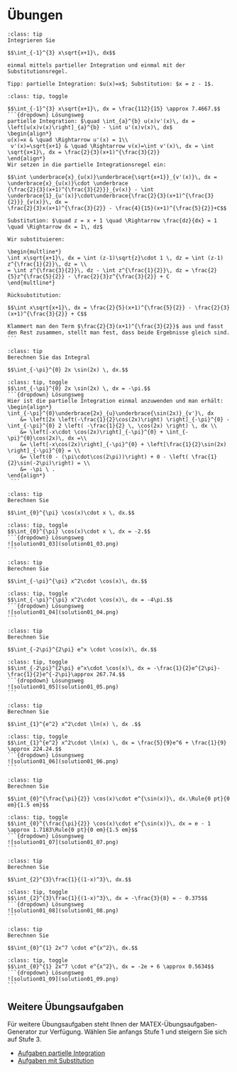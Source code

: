 # Übungen

```{admonition} Übung 2.1
:class: tip
Integrieren Sie 

$$\int_{-1}^{3} x\sqrt{x+1}\, dx$$

einmal mittels partieller Integration und einmal mit der Substitutionsregel. 

Tipp: partielle Integration: $u(x)=x$; Substitution: $x = z - 1$.
```

````{admonition} Lösung
:class: tip, toggle

$$\int_{-1}^{3} x\sqrt{x+1}\, dx = \frac{112}{15} \approx 7.4667.$$
```{dropdown} Lösungsweg
partielle Integration: $\quad \int_{a}^{b} u(x)v'(x)\, dx = \left[u(x)v(x)\right]_{a}^{b} - \int u'(x)v(x)\, dx$ 
\begin{align*}
u(x)=x & \quad \Rightarrow u'(x) = 1\\
 v'(x)=\sqrt{x+1} & \quad \Rightarrow v(x)=\int v'(x)\, dx = \int \sqrt{x+1}\, dx = \frac{2}{3}(x+1)^{\frac{3}{2}} 
\end{align*}
Wir setzen in die partielle Integrationsregel ein:

$$\int \underbrace{x}_{u(x)}\underbrace{\sqrt{x+1}}_{v'(x)}\, dx = \underbrace{x}_{u(x)}\cdot \underbrace
{\frac{2}{3}(x+1)^{\frac{3}{2}}}_{v(x)} - \int \underbrace{1}_{u'(x)}\cdot\underbrace{\frac{2}{3}(x+1)^{\frac{3}{2}}}_{v(x)}\, dx =
\frac{2}{3}x(x+1)^{\frac{3}{2}} - \frac{4}{15}(x+1)^{\frac{5}{2}}+C$$

Substitution: $\quad z = x + 1 \quad \Rightarrow \frac{dz}{dx} = 1 \quad \Rightarrow dx = 1\, dz$ 

Wir substituieren:

\begin{multline*}
\int x\sqrt{x+1}\, dx = \int (z-1)\sqrt{z}\cdot 1 \, dz = \int (z-1) z^{\frac{1}{2}}\, dz = \\
= \int z^{\frac{3}{2}}\, dz - \int z^{\frac{1}{2}}\, dz = \frac{2}{5}z^{\frac{5}{2}} - \frac{2}{3}z^{\frac{3}{2}} + C 
\end{multline*}

Rücksubstitution:

$$\int x\sqrt{x+1}\, dx = \frac{2}{5}(x+1)^{\frac{5}{2}} - \frac{2}{3}(x+1)^{\frac{3}{2}} + C$$

Klammert man den Term $\frac{2}{3}(x+1)^{\frac{3}{2}}$ aus und fasst den Rest zusammen, stellt man fest, dass beide Ergebnisse gleich sind. 
```
````

```{admonition} Übung 2.2
:class: tip
Berechnen Sie das Integral 

$$\int_{-\pi}^{0} 2x \sin(2x) \, dx.$$
```

````{admonition} Lösung
:class: tip, toggle
$$\int_{-\pi}^{0} 2x \sin(2x) \, dx = -\pi.$$
```{dropdown} Lösungsweg
Hier ist die partielle Integration einmal anzuwenden und man erhält:
\begin{align*} 
\int_{-\pi}^{0}\underbrace{2x}_{u}\underbrace{\sin(2x)}_{v'}\, dx   
    &= \left[2x \left(-\frac{1}{2}\cos(2x)\right) \right]_{-\pi}^{0} - \int_{-\pi}^{0} 2 \left( -\frac{1}{2} \, \cos(2x) \right) \, dx \\ 
    &= \left[-x\cdot \cos(2x)\right]_{-\pi}^{0} + \int_{-\pi}^{0}\cos(2x)\, dx =\\
    &= \left[-x\cos(2x)\right]_{-\pi}^{0} + \left[\frac{1}{2}\sin(2x) \right]_{-\pi}^{0} = \\
    &= \left(0 - (\pi\cdot\cos(2\pi))\right) + 0 - \left( \frac{1}{2}\sin(-2\pi)\right) = \\ 
    &= -\pi \ . 
\end{align*} 
 ```
 ````

```{admonition} Übung 2.3
:class: tip
Berechnen Sie 

$$\int_{0}^{\pi} \cos(x)\cdot x \, dx.$$
```

````{admonition} Lösung
:class: tip, toggle
$$\int_{0}^{\pi} \cos(x)\cdot x \, dx = -2.$$
```{dropdown} Lösungsweg
![solution01_03](solution01_03.png)
```
````

```{admonition} Übung 2.4
:class: tip
Berechnen Sie

$$\int_{-\pi}^{\pi} x^2\cdot \cos(x)\, dx.$$
```

````{admonition} Lösung
:class: tip, toggle
$$\int_{-\pi}^{\pi} x^2\cdot \cos(x)\, dx = -4\pi.$$
```{dropdown} Lösungsweg
![solution01_04](solution01_04.png)
```
````

```{admonition} Übung 2.5
:class: tip
Berechnen Sie

$$\int_{-2\pi}^{2\pi} e^x \cdot \cos(x)\, dx.$$
```

````{admonition} Lösung
:class: tip, toggle
$$\int_{-2\pi}^{2\pi} e^x\cdot \cos(x)\, dx = -\frac{1}{2}e^{2\pi}-\frac{1}{2}e^{-2\pi}\approx 267.74.$$
```{dropdown} Lösungsweg
![solution01_05](solution01_05.png)
```
````

```{admonition} Übung 2.6
:class: tip
Berechnen Sie

$$\int_{1}^{e^2} x^2\cdot \ln(x) \, dx .$$
```

````{admonition} Lösung
:class: tip, toggle
$$\int_{1}^{e^2} x^2\cdot \ln(x) \, dx = \frac{5}{9}e^6 + \frac{1}{9} \approx 224.24.$$
```{dropdown} Lösungsweg
![solution01_06](solution01_06.png)
```
````

```{admonition} Übung 2.7
:class: tip
Berechnen Sie

$$\int_{0}^{\frac{\pi}{2}} \cos(x)\cdot e^{\sin(x)}\, dx.\Rule{0 pt}{0 em}{1.5 em}$$
```
````{admonition} Lösung
:class: tip, toggle
$$\int_{0}^{\frac{\pi}{2}} \cos(x)\cdot e^{\sin(x)}\, dx = e - 1 \approx 1.7183\Rule{0 pt}{0 em}{1.5 em}$$
```{dropdown} Lösungsweg
![solution01_07](solution01_07.png)
```
````

```{admonition} Übung 2.8
:class: tip
Berechnen Sie 

$$\int_{2}^{3}\frac{1}{(1-x)^3}\, dx.$$
```
````{admonition} Lösung
:class: tip, toggle
$$\int_{2}^{3}\frac{1}{(1-x)^3}\, dx = -\frac{3}{8} = - 0.375$$
```{dropdown} Lösungsweg
![solution01_08](solution01_08.png)
```
````

```{admonition} Übung 2.9
:class: tip
Berechnen Sie

$$\int_{0}^{1} 2x^7 \cdot e^{x^2}\, dx.$$
```
````{admonition} Lösung
:class: tip, toggle
$$\int_{0}^{1} 2x^7 \cdot e^{x^2}\, dx = -2e + 6 \approx 0.5634$$
```{dropdown} Lösungsweg
![solution01_09](solution01_09.png)
```
````

 ## Weitere Übungsaufgaben

 Für weitere Übungsaufgaben steht Ihnen der MATEX-Übungsaufgaben-Generator zur Verfügung. Wählen Sie anfangs Stufe 1 und steigern Sie sich auf Stufe 3.

 * [Aufgaben partielle Integration](https://lx4.mint-kolleg.kit.edu/MATeX/generatorview.php?data=dmtSYUVJNWovTE04cjdDTjE2VUEvZz09)
 * [Aufgaben mit Substitution](https://lx4.mint-kolleg.kit.edu/MATeX/generatorview.php?data=ZHBLcm1YaUcxRE81SStKbWhwTW1Tdz09)